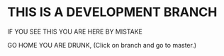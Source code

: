 THIS IS A DEVELOPMENT BRANCH
============================
IF YOU SEE THIS YOU ARE HERE BY MISTAKE

GO HOME YOU ARE DRUNK, (Click on branch and go to master.)


